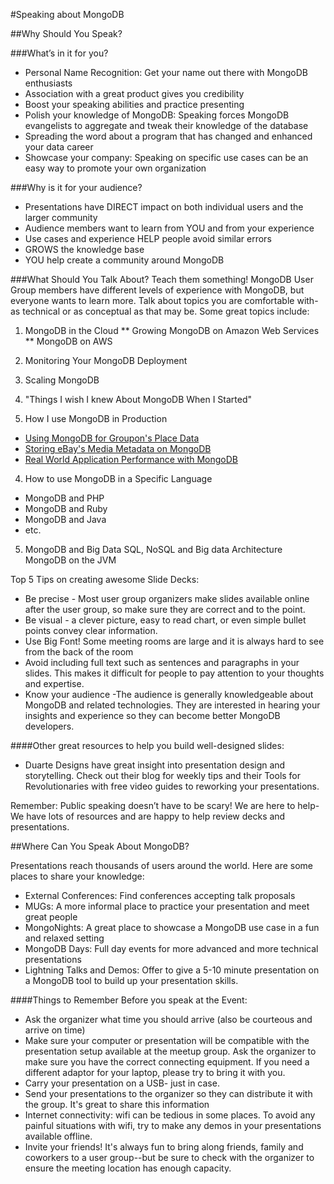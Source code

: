 #Speaking about MongoDB

##Why Should You Speak?

###What’s in it for you?

* Personal Name Recognition: Get your name out there with MongoDB enthusiasts
* Association with a great product gives you credibility
* Boost your speaking abilities and practice presenting
* Polish your knowledge of MongoDB: Speaking forces MongoDB evangelists to aggregate and tweak their knowledge of the database
* Spreading the word about a program that has changed and enhanced your data career
* Showcase your company: Speaking on specific use cases can be an easy way to promote your own organization

###Why is it for your audience?

* Presentations have DIRECT impact on both individual users and the larger community
* Audience members want to learn from YOU and from your experience
* Use cases and experience HELP people avoid similar errors
* GROWS the knowledge base
* YOU help create a community around MongoDB

###What Should You Talk About?
Teach them something! MongoDB User Group members have different levels of experience with MongoDB, but everyone wants to learn more. Talk about topics you are comfortable with- as technical or as conceptual as that may be.
Some great topics include:
1. MongoDB in the Cloud
** Growing MongoDB on Amazon Web Services
** MongoDB on AWS
2. Monitoring Your MongoDB Deployment
3. Scaling MongoDB
4. "Things I wish I knew About MongoDB When I Started"


3. How I use MongoDB in Production

* [Using MongoDB for Groupon's Place Data](http://www.mongodb.com/presentations/using-mongodb-groupons-place-data)
* [Storing eBay's Media Metadata on MongoDB](http://www.mongodb.com/presentations/storing-ebays-media-metadata-mongodb-0)
* [Real World Application Performance with MongoDB](http://www.mongodb.com/presentations/real-world-application-performance-mongodb)

4. How to use MongoDB in a Specific Language

* MongoDB and PHP
* MongoDB and Ruby
* MongoDB and Java
* etc.

5. MongoDB and Big Data
SQL, NoSQL and Big data Architecture
MongoDB on the JVM

Top 5 Tips on creating awesome Slide Decks:

* Be precise - Most user group organizers make slides available online after the user group, so make sure they are correct and to the point.
* Be visual - a clever picture, easy to read chart, or even simple bullet points convey clear information.
* Use Big Font! Some meeting rooms are large and it is always hard to see from the back of the room
* Avoid including full text such as sentences and paragraphs in your slides. This makes it difficult for people to pay attention to your thoughts and expertise.
* Know your audience -The audience is generally knowledgeable about MongoDB and related technologies. They are interested in hearing your insights and experience so they can become better MongoDB developers.

####Other great resources to help you build well-designed slides:

* Duarte Designs have great insight into presentation design and storytelling. Check out their blog for weekly tips and their Tools for Revolutionaries with free video guides to reworking your presentations.

Remember: Public speaking doesn’t have to be scary! We are here to help- We have lots of resources and are happy to help review decks and presentations.


##Where Can You Speak About MongoDB?

Presentations reach thousands of users around the world. Here are some places to share your knowledge:

* External Conferences: Find conferences accepting talk proposals
* MUGs: A more informal place to practice your presentation and meet great people
* MongoNights: A great place to showcase a MongoDB use case in a fun and relaxed setting
* MongoDB Days: Full day events for more advanced and more technical presentations
* Lightning Talks and Demos: Offer to give a 5-10 minute presentation on a MongoDB tool to build up your presentation skills.

####Things to Remember Before you speak at the Event:

* Ask the organizer what time you should arrive (also be courteous and arrive on time)
* Make sure your computer or presentation will be compatible with the presentation setup available at the meetup group. Ask the organizer to make sure you have the correct connecting equipment. If you need a different adaptor for your laptop, please try to bring it with you.
* Carry your presentation on a USB- just in case.
* Send your presentations to the organizer so they can distribute it with the group. It's great to share this information
* Internet connectivity: wifi can be tedious in some places. To avoid any painful situations with wifi, try to make any demos in your presentations available offline.
* Invite your friends! It's always fun to bring along friends, family and coworkers to a user group--but be sure to check with the organizer to ensure the meeting location has enough capacity.
